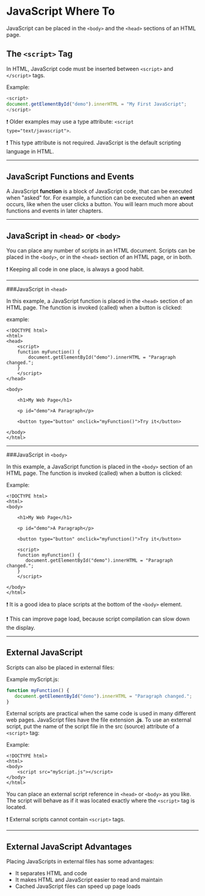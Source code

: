 JavaScript Where To
===================

JavaScript can be placed in the `<body>` and the `<head>` sections of an HTML page.

The `<script>` Tag
------------------

In HTML, JavaScript code must be inserted between `<script>` and `</script>` tags.

Example:

```javascript
<script>
document.getElementById("demo").innerHTML = "My First JavaScript";
</script>
```

:exclamation: Older examples may use a type attribute: `<script type="text/javascript">`.

:exclamation: This type attribute is not required. JavaScript is the default scripting language in HTML.
____________________________________________________________________________________________________________________________

JavaScript Functions and Events
-------------------------------

A JavaScript **function** is a block of JavaScript code, that can be executed when "asked" for. For example, a function can be executed when an **event** occurs, like when the user clicks a button. You will learn much more about functions and events in later chapters.
____________________________________________________________________________________________________________________________

JavaScript in `<head>` or `<body>`
----------------------------------

You can place any number of scripts in an HTML document. Scripts can be placed in the `<body>`, or in the `<head>` section of an HTML page, or in both.

:exclamation: Keeping all code in one place, is always a good habit.
____________________________________________________________________________________________________________________________

###JavaScript in `<head>`

In this example, a JavaScript function is placed in the `<head>` section of an HTML page. The function is invoked (called) when a button is clicked:

example:

	<!DOCTYPE html>
	<html>
	<head>
		<script>
		function myFunction() {
		    document.getElementById("demo").innerHTML = "Paragraph changed.";
		}
		</script>
	</head>

	<body>

		<h1>My Web Page</h1>

		<p id="demo">A Paragraph</p>

		<button type="button" onclick="myFunction()">Try it</button>

	</body>
	</html>
____________________________________________________________________________________________________________________________

###JavaScript in `<body>`

In this example, a JavaScript function is placed in the `<body>` section of an HTML page. The function is invoked (called) when a button is clicked:

Example:

	<!DOCTYPE html>
	<html>
	<body> 

		<h1>My Web Page</h1>

		<p id="demo">A Paragraph</p>

		<button type="button" onclick="myFunction()">Try it</button>

		<script>
		function myFunction() {
		   document.getElementById("demo").innerHTML = "Paragraph changed.";
		}
		</script>

	</body>
	</html>

:exclamation: It is a good idea to place scripts at the bottom of the `<body>` element.

:exclamation: This can improve page load, because script compilation can slow down the display.
____________________________________________________________________________________________________________________________

External JavaScript
-------------------

Scripts can also be placed in external files:

Example myScript.js:

```javascript
function myFunction() {
   document.getElementById("demo").innerHTML = "Paragraph changed.";
}
```

External scripts are practical when the same code is used in many different web pages. JavaScript files have the file extension **.js**. To use an external script, put the name of the script file in the src (source) attribute of a `<script>` tag:

Example:

	<!DOCTYPE html>
	<html>
	<body>
		<script src="myScript.js"></script>
	</body>
	</html>

You can place an external script reference in `<head>` or `<body>` as you like. The script will behave as if it was located exactly where the `<script>` tag is located.

:exclamation: External scripts cannot contain `<script>` tags.
____________________________________________________________________________________________________________________________

External JavaScript Advantages
------------------------------

Placing JavaScripts in external files has some advantages:

* It separates HTML and code
* It makes HTML and JavaScript easier to read and maintain
* Cached JavaScript files can speed up page loads

